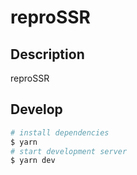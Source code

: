 # reproSSR

## Description

reproSSR

## Develop

```bash
# install dependencies
$ yarn
# start development server
$ yarn dev
```